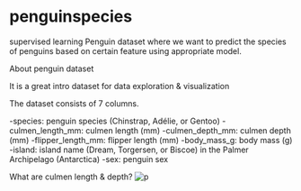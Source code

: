 # penguinspecies
supervised learning 
Penguin dataset where we want to predict the species of penguins based on certain feature using appropriate model.

About penguin dataset

It is a great intro dataset for data exploration & visualization

The dataset consists of 7 columns.

-species: penguin species (Chinstrap, Adélie, or Gentoo)
-culmen_length_mm: culmen length (mm)
-culmen_depth_mm: culmen depth (mm)
-flipper_length_mm: flipper length (mm)
-body_mass_g: body mass (g)
-island: island name (Dream, Torgersen, or Biscoe) in the Palmer Archipelago (Antarctica)
-sex: penguin sex

What are culmen length & depth?
![p](https://user-images.githubusercontent.com/54525819/139197232-91df7152-f6a9-4149-89d6-d04ad2cf021a.jpg)
